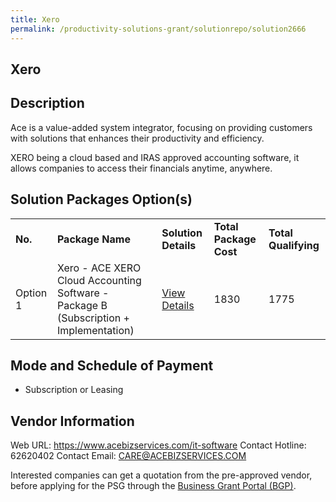 ```yaml
---
title: Xero
permalink: /productivity-solutions-grant/solutionrepo/solution2666
---
```


## Xero

## Description

Ace is a value-added system integrator, focusing on providing customers with solutions that enhances their productivity and efficiency.

XERO being a cloud based and IRAS approved accounting software, it allows companies to access their financials anytime, anywhere.

## Solution Packages Option(s)

<table>
<tr>
<td><b>No.</b></td>
<td><b>Package Name</b></td>
<td><b>Solution Details</b></td>
<td><b>Total Package Cost</b></td>
<td><b>Total Qualifying</b></td>
</tr>
<tr>
<td>Option 1</td>
<td>Xero - ACE XERO Cloud Accounting Software - Package B (Subscription + Implementation)</td>
<td><a href='https://www.gobusiness.gov.sg/images/psg/ACE_Business_20210364_Desensitised_Annex_3_Part_2.pdf'>View Details</a></td>
<td>1830</td>
<td>1775</td>
</tr>
</table>

## Mode and Schedule of Payment

 - Subscription or Leasing

## Vendor Information

 Web URL: https://www.acebizservices.com/it-software 
Contact Hotline: 62620402 
Contact Email: CARE@ACEBIZSERVICES.COM 


Interested companies can get a quotation from the pre-approved vendor, before applying for the PSG through the <a href='https://www.businessgrants.gov.sg/'>Business Grant Portal (BGP)</a>.
<script src="/jquery/resize-tables.js"></script>
